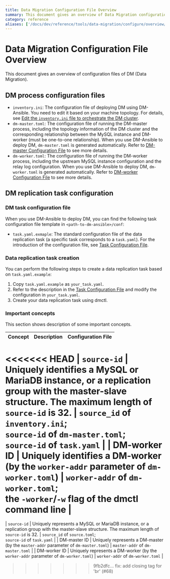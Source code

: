 ```yaml
---
title: Data Migration Configuration File Overview
summary: This document gives an overview of Data Migration configuration files.
category: reference
aliases: ['/docs/dev/reference/tools/data-migration/configure/overview/','/docs/v3.1/reference/tools/data-migration/configure/overview/','/docs/v3.0/reference/tools/data-migration/configure/overview/','/docs/v2.1/reference/tools/data-migration/configure/overview/']
---
```


# Data Migration Configuration File Overview

This document gives an overview of configuration files of DM (Data Migration).

## DM process configuration files

- `inventory.ini`: The configuration file of deploying DM using DM-Ansible. You need to edit it based on your machine topology. For details, see [Edit the `inventory.ini` file to orchestrate the DM cluster](deploy-a-dm-cluster-using-ansible.md#step-7-edit-the-inventoryini-file-to-orchestrate-the-dm-cluster).
- `dm-master.toml`: The configuration file of running the DM-master process, including the topology information of the DM cluster and the corresponding relationship between the MySQL instance and DM-worker (must be one-to-one relationship). When you use DM-Ansible to deploy DM, `dm-master.toml` is generated automatically. Refer to [DM-master Configuration File](dm-master-configuration-file.md) to see more details.
- `dm-worker.toml`: The configuration file of running the DM-worker process, including the upstream MySQL instance configuration and the relay log configuration. When you use DM-Ansible to deploy DM, `dm-worker.toml` is generated automatically. Refer to [DM-worker Configuration File](dm-master-configuration-file.md) to see more details.

## DM replication task configuration

### DM task configuration file

When you use DM-Ansible to deploy DM, you can find the following task configuration file template in `<path-to-dm-ansible>/conf`:

- `task.yaml.exmaple`: The standard configuration file of the data replication task (a specific task corresponds to a `task.yaml`). For the introduction of the configuration file, see [Task Configuration File](task-configuration-file.md).

### Data replication task creation

You can perform the following steps to create a data replication task based on `task.yaml.example`:

1. Copy `task.yaml.example` as `your_task.yaml`.
2. Refer to the description in the [Task Configuration File](task-configuration-file.md) and modify the configuration in `your_task.yaml`.
3. Create your data replication task using dmctl.

### Important concepts

This section shows description of some important concepts.

| Concept  | Description  | Configuration File  |
| :------ | :--------- | :------------- |
<<<<<<< HEAD
| `source-id`  | Uniquely identifies a MySQL or MariaDB instance, or a replication group with the master-slave structure. The maximum length of `source-id` is 32. | `source_id` of `inventory.ini`;<br> `source-id` of `dm-master.toml`;<br> `source-id` of `task.yaml` |
| DM-worker ID | Uniquely identifies a DM-worker (by the `worker-addr` parameter of `dm-worker.toml`) | `worker-addr` of `dm-worker.toml`;<br> the `-worker`/`-w` flag of the dmctl command line |
=======
| `source-id`  | Uniquely represents a MySQL or MariaDB instance, or a replication group with the master-slave structure. The maximum length of `source-id` is 32. | `source_id` of `source.toml`;<br/> `source-id` of `task.yaml` |
| DM-master ID | Uniquely represents a DM-master (by the `master-addr` parameter of `dm-master.toml`) | `master-addr` of `dm-master.toml` |
| DM-worker ID | Uniquely represents a DM-worker (by the `worker-addr` parameter of `dm-worker.toml`) | `worker-addr` of `dm-worker.toml` |
>>>>>>> 9fb2dfc... fix: add closing tag for 'br' (#68)

